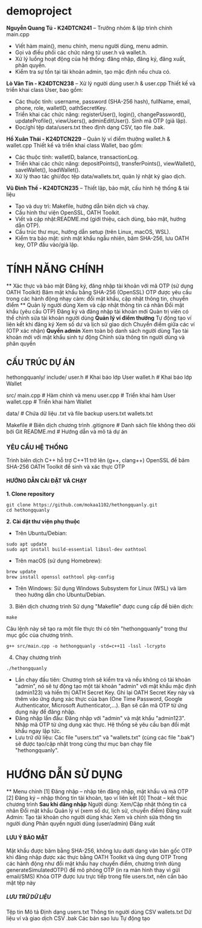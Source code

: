 # demoproject
**Nguyễn Quang Tú - K24DTCN241** – Trưởng nhóm & lập trình chính main.cpp
- Viết hàm main(), menu chính, menu người dùng, menu admin.
- Gọi và điều phối các chức năng từ user.h và wallet.h.
- Xử lý luồng hoạt động của hệ thống: đăng nhập, đăng ký, đăng xuất, phân quyền.
- Kiểm tra sự tồn tại tài khoản admin, tạo mặc định nếu chưa có.

**Lò Văn Tín - K24DTCN238** – Xử lý người dùng user.h & user.cpp
Thiết kế và triển khai class User, bao gồm:
- Các thuộc tính: username, password (SHA-256 hash), fullName, email, phone, role, walletID, oathSecretKey.
- Triển khai các chức năng: registerUser(), login(), changePassword(), updateProfile(), viewUsers(), adminEditUser().
Sinh mã OTP (giả lập).
- Đọc/ghi tệp data/users.txt theo định dạng CSV, tạo file .bak.

**Hồ Xuân Thái - K24DTCN229** – Quản lý ví điểm thưởng wallet.h & wallet.cpp
Thiết kế và triển khai class Wallet, bao gồm:
- Các thuộc tính: walletID, balance, transactionLog.
- Triển khai các chức năng: depositPoints(), transferPoints(), viewWallet(), saveWallet(), loadWallet().
- Xử lý thao tác ghi/đọc tệp data/wallets.txt, quản lý nhật ký giao dịch.

**Vũ Đình Thề - K24DTCN235** – Thiết lập, bảo mật, cấu hình hệ thống & tài liệu
- Tạo và duy trì: Makefile, hướng dẫn biên dịch và chạy.
- Cấu hình thư viện OpenSSL, OATH Toolkit.
- Viết và cập nhật:README.md (giới thiệu, cách dùng, bảo mật, hướng dẫn OTP).
- Cấu trúc thư mục, hướng dẫn setup (trên Linux, macOS, WSL).
- Kiểm tra bảo mật: sinh mật khẩu ngẫu nhiên, băm SHA-256, lưu OATH key, OTP đầu vào/giả lập.
# TÍNH NĂNG CHÍNH
** Xác thực và bảo mật
Đăng ký, đăng nhập tài khoản với mã OTP (sử dụng OATH Toolkit)
Băm mật khẩu bằng SHA-256 (OpenSSL)
OTP được yêu cầu trong các hành động nhạy cảm: đổi mật khẩu, cập nhật thông tin, chuyển điểm
** Quản lý người dùng
Xem và cập nhật thông tin cá nhân
Đổi mật khẩu (yêu cầu OTP)
Đăng ký và đăng nhập tài khoản mới
Quản trị viên có thể chỉnh sửa tài khoản người dùng
**Quản lý ví điểm thưởng**
Tự động tạo ví liên kết khi đăng ký
Xem số dư và lịch sử giao dịch
Chuyển điểm giữa các ví (OTP xác nhận)
**Quyền admin**
Xem toàn bộ danh sách người dùng
Tạo tài khoản mới với mật khẩu sinh tự động
Chỉnh sửa thông tin người dùng và phân quyền
## CẤU TRÚC DỰ ÁN
hethongquanly/
include/
user.h          # Khai báo lớp User
wallet.h        # Khai báo lớp Wallet

src/ 
main.cpp        # Hàm chính và menu
user.cpp        # Triển khai hàm User
wallet.cpp      # Triển khai hàm Wallet

data/               # Chứa dữ liệu .txt và file backup
users.txt
wallets.txt

Makefile            # Biên dịch chương trình
.gitignore          # Danh sách file không theo dõi bởi Git
README.md           # Hướng dẫn và mô tả dự án
### YÊU CẦU HỆ THỐNG
Trình biên dịch C++ hỗ trợ C++11 trở lên (g++, clang++)
OpenSSL để băm SHA-256
OATH Toolkit để sinh và xác thực OTP
#### HƯỚNG DẪN CÀI ĐẶT VÀ CHẠY
**1. Clone repository**
```shell
git clone https://github.com/mokaa1102/hethongquanly.git
cd hethongquanly
```
**2. Cài đặt thư viện phụ thuộc**
- Trên Ubuntu/Debian:
```shell
sudo apt update
sudo apt install build-essential libssl-dev oathtool
```
- Trên macOS (sử dụng Homebrew):
```shell
brew update
brew install openssl oathtool pkg-config
```
- Trên Windows:
Sử dụng Windows Subsystem for Linux (WSL) và làm theo hướng dẫn cho Ubuntu/Debian.

3. Biên dịch chương trình
Sử dụng "Makefile" được cung cấp để biên dịch:
```shell
make
```
Câu lệnh này sẽ tạo ra một file thực thi có tên "hethongquanly" trong thư mục gốc của chương trình.
```shell
g++ src/main.cpp -o hethongquanly -std=c++11 -lssl -lcrypto
```
4. Chạy chương trình
```shell
./hethongquanly
```
- Lần chạy đầu tiên: Chương trình sẽ kiểm tra và nếu không có tài khoản "admin", nó sẽ tự động tạo một tài khoản "admin" với mật khẩu mặc định (admin123) và hiển thị OATH Secret Key.
  Ghi lại OATH Secret Key này và thêm vào ứng dụng xác thực của bạn (One Time Password, Google Authenticator, Microsoft Authenticator,...). Bạn sẽ cần mã OTP từ ứng dụng này để đăng nhập.
- Đăng nhập lần đầu: Đăng nhập với "admin" và mật khẩu "admin123". Nhập mã OTP từ ứng dụng xác thực. Hệ thống sẽ yêu cầu bạn đổi mật khẩu ngay lập tức.
- Lưu trữ dữ liệu: Các file "users.txt" và "wallets.txt" (cùng các file ".bak") sẽ được tạo/cập nhật trong cùng thư mục bạn chạy file "hethongquanly".

# HƯỚNG DẪN SỬ DỤNG
** Menu chính
[1] Đăng nhập – nhập tên đăng nhập, mật khẩu và mã OTP
[2] Đăng ký – nhập thông tin tài khoản, tạo ví liên kết
[0] Thoát – kết thúc chương trình
**Sau khi đăng nhập**
Người dùng:
Xem/Cập nhật thông tin cá nhân
Đổi mật khẩu
Quản lý ví (xem số dư, lịch sử, chuyển điểm)
Đăng xuất
Admin:
Tạo tài khoản cho người dùng khác
Xem và chỉnh sửa thông tin người dùng
Phân quyền người dùng (user/admin)
Đăng xuất
#### LƯU Ý BẢO MẬT
Mật khẩu được băm bằng SHA-256, không lưu dưới dạng văn bản gốc
OTP khi đăng nhập được xác thực bằng OATH Toolkit và ứng dụng OTP
Trong các hành động như đổi mật khẩu hay chuyển điểm, chương trình dùng generateSimulatedOTP() để mô phỏng OTP (in ra màn hình thay vì gửi email/SMS)
Khóa OTP được lưu trực tiếp trong file users.txt, nên cần bảo mật tệp này
##### LƯU TRỮ DỮ LIỆU
Tệp tin	Mô tả	Định dạng
users.txt	Thông tin người dùng	CSV
wallets.txt	Dữ liệu ví và giao dịch	CSV
.bak	Các bản sao lưu	Tự động tạo
